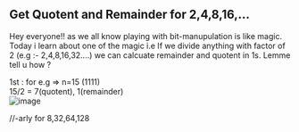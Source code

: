 ## Get Quotent and Remainder for 2,4,8,16,... 
Hey everyone!! as we all know playing with bit-manupulation is like magic. Today i learn about one of the magic i.e
If we divide anything with factor of 2 (e.g :- 2,4,8,16,32....) we can calcuate remainder and quotent in 1s.
Lemme tell u how ? 

1st : for e.g => n=15 (1111) <br/>
15/2 = 7(quotent), 1(remainder)<br/>
![image](https://user-images.githubusercontent.com/54256549/153720795-14b7c44e-3237-47a1-b86f-96d7cbf660cf.png)

//-arly for 8,32,64,128
